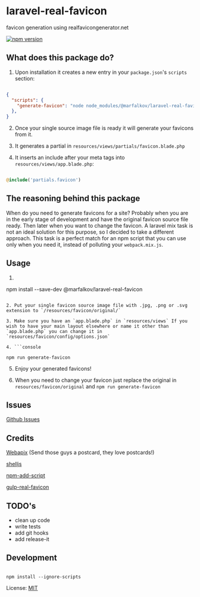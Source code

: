 # laravel-real-favicon
favicon generation using realfavicongenerator.net

[![npm version](https://badge.fury.io/js/%40marfalkov%2Flaravel-real-favicon.svg)](https://badge.fury.io/js/%40marfalkov%2Flaravel-real-favicon)

## What does this package do?
1. Upon installation it creates a new entry in your `package.json`'s `scripts` section:
```json

{
  "scripts": {
    "generate-favicon": "node node_modules/@marfalkov/laravel-real-favicon/index.js"
  },
}

```

2. Once your single source image file is ready it will generate your favicons from it.

3. It generates a partial in `resources/views/partials/favicon.blade.php`

4. It inserts an include after your meta tags into `resources/views/app.blade.php`:
```php

@include('partials.favicon')

```
## The reasoning behind this package

When do you need to generate favicons for a site? Probably when you are in the early stage of development and have the original favicon source file ready. Then later when you want to change the favicon. A laravel mix task is not an ideal solution for this purpose, so I decided to  take a different approach. This task is a perfect match for an npm script that you can use only when you need it, instead of polluting your `webpack.mix.js`.

## Usage
1. ```console

npm install --save-dev @marfalkov/laravel-real-favicon

```

2. Put your single favicon source image file with .jpg, .png or .svg extension to `/resources/favicon/original/`

3. Make sure you have an `app.blade.php` in `resources/views` If you wish to have your main layout elsewhere or name it other than `app.blade.php` you can change it in `resources/favicon/config/options.json`

4. ```console

npm run generate-favicon

```
5. Enjoy your generated favicons!

6. When you need to change your favicon just replace the original in `resources/favicon/original` and `npm run generate-favicon`

## Issues
[Github Issues](https://github.com/marfalkov/laravel-real-favicon/issues "Github Issues")

## Credits

[Webapix](https://github.com/webapix "Webapix")
(Send those guys a postcard, they love postcards!)

[shelljs](https://www.npmjs.com/package/shelljs "shelljs")

[npm-add-script](https://www.npmjs.com/package/npm-add-script "npm-add-script")

[gulp-real-favicon](https://www.npmjs.com/package/gulp-real-favicon "gulp-real-favicon")

## TODO's
- clean up code
- write tests
- add git hooks
- add release-it

## Development
```console

npm install --ignore-scripts

```

License: [MIT](https://opensource.org/licenses/MIT "The MIT License")
